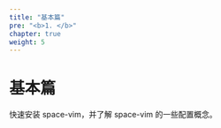 ```yaml
---
title: "基本篇"
pre: "<b>1. </b>"
chapter: true
weight: 5
---
```



# 基本篇

快速安装 space-vim，并了解 space-vim 的一些配置概念。
